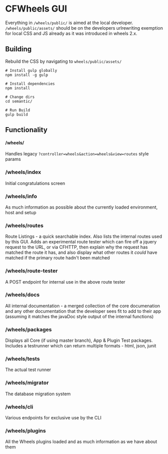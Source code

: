 # CFWheels GUI

Everything in `/wheels/public/` is aimed at the local developer. `/wheels/public/assets/` should be on the developers urlrewriting exemption for local CSS and JS already as it was introduced in wheels 2.x.

## Building

Rebuild the CSS by navigating to `wheels/public/assets/`

```
# Install gulp globally
npm install -g gulp

# Install dependencies
npm install

# Change dirs
cd semantic/

# Run Build
gulp build
```

## Functionality

#### /wheels/

Handles legacy `?controller=wheels&action=wheels&view=routes` style params

### /wheels/index
Initial congratulations screen

### /wheels/info
As much information as possible about the currently loaded environment, host and setup

### /wheels/routes
Route Listings - a quick searchable index. Also lists the internal routes used by this GUI. Adds an experimental route tester which can fire off a jquery request to the URL, or via CFHTTP, then explain why the request has matched the route it has, and also display what other routes it *could* have matched if the primary route hadn't been matched

### /wheels/route-tester
A POST endpoint for internal use in the above route tester

### /wheels/docs
All internal documentation - a merged collection of the core documenation and any other documentation that the developer sees fit to add to their app (assuming it matches the javaDoc style output of the internal functions)

### /wheels/packages
Displays all Core (if using master branch), App & Plugin Test packages. Includes a testrunner which can return multiple formats - html, json, junit

### /wheels/tests
The actual test runner

### /wheels/migrator
The database migration system

### /wheels/cli
Various endpoints for exclusive use by the CLI

### /wheels/plugins
All the Wheels plugins loaded and as much information as we have about them
